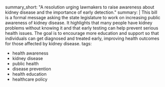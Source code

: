 summary_short: "A resolution urging lawmakers to raise awareness about kidney disease and the importance of early detection."
summary: |
  This bill is a formal message asking the state legislature to work on increasing public awareness of kidney disease. It highlights that many people have kidney problems without knowing it and that early testing can help prevent serious health issues. The goal is to encourage more education and support so that individuals can get diagnosed and treated early, improving health outcomes for those affected by kidney disease.
tags:
  - health awareness
  - kidney disease
  - public health
  - disease prevention
  - health education
  - healthcare policy
